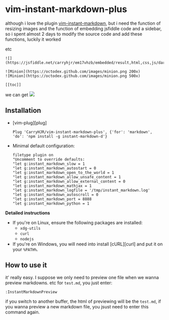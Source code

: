 vim-instant-markdown-plus
====================

although i love the plugin [vim-instant-markdown](https://github.com/suan/vim-instant-markdown), but i need the function of resizing images and the function of embedding jsfiddle code and a sidebar, so i spent almost 2 days to modify the source code and add these functions, luckily it worked

etc
```
![](https://jsfiddle.net/carryhjr/em17vhzb/embedded/result,html,css,js/dark)

![Minion](https://octodex.github.com/images/minion.png 200x)
![Minion](https://octodex.github.com/images/minion.png 500x)

[[toc]]
```
we can get
![](https://tva1.sinaimg.cn/large/007S8ZIlly1gei246317qj313k0u07dt.jpg)

Installation
------------

  - [vim-plug][plug]

    ```vim
    Plug 'CarryHJR/vim-instant-markdown-plus', {'for': 'markdown', 'do': 'npm install -g instant-markdown-d'}
    ```

- Minimal default configuration:

    ```vim
    filetype plugin on
    "Uncomment to override defaults:
    "let g:instant_markdown_slow = 1
    "let g:instant_markdown_autostart = 0
    "let g:instant_markdown_open_to_the_world = 1
    "let g:instant_markdown_allow_unsafe_content = 1
    "let g:instant_markdown_allow_external_content = 0
    "let g:instant_markdown_mathjax = 1
    "let g:instant_markdown_logfile = '/tmp/instant_markdown.log'
    "let g:instant_markdown_autoscroll = 0
    "let g:instant_markdown_port = 8888
    "let g:instant_markdown_python = 1
    ```

**Detailed instructions**

- If you're on Linux, ensure the following packages are installed:
  - `xdg-utils`
  - `curl`
  - `nodejs`
- If you're on Windows, you will need into install [cURL][curl] and put it on your `%PATH%`.

How to use it
-------------
it' really easy. I suppose we only need to preview one file when we wanna preview markdowns. etc for `test.md`, you just enter:
```
:InstantMarkdownPreview
```
if you switch to another buffer, the html of previewing will be the `test.md`, if you wanna preview a new markdown file, you jsust need to enter this command again.

